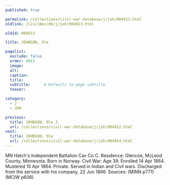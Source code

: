 ```yaml
---
published: true

permalink: /collections/civil-war-database/j/joh/004913.html
oldlink: /CivilWar/db/j/joh/004913.html

oldid: 004913

title: JOHNSON, Ole

pagelist:
  exclude: false
  order: 4913
  image: 
  alt:
  caption:
  title:
  subtitle:      # Defaults to page subtitle
  teaser:

category: 
  - J 
  - JOH

previous:
  title: JOHNSON, Ole J.
  url: /collections/civil-war-database/j/joh/004912.html  
next:
  title: JOHNSON, Ole
  url: /collections/civil-war-database/j/joh/004914.html   
---
```

MN Hatch&#39;s Independent Battalion Cav Co C. Residence: Glencoe, McLeod County, Minnesota. Born in Norway. Civil War: Age 39. Enrolled 14 Apr 1864. Mustered 15 Apr 1864. Private. Served in Indian and Civil wars. Discharged from the service with his company, 22 Jun 1866. Sources: (MINN p771) (MCIW p606)